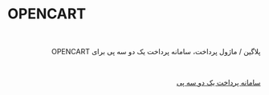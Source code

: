 # OPENCART
<br>
<p dir="rtl">
پلاگین / ماژول پرداخت، سامانه پرداخت یک دو سه پی برای OPENCART
</p>
<br>
<p dir="rtl">
<a href="https://123pay.ir">سامانه پرداخت یک دو سه پی</a>
</p>
